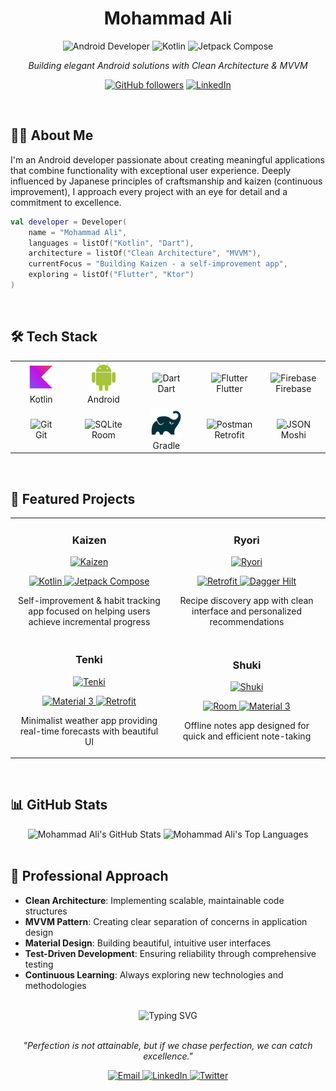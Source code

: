 <h1 align="center">Mohammad Ali</h1>

<p align="center">
  <img src="https://img.shields.io/badge/Android-Developer-3DDC84?style=flat-square&logo=android&logoColor=white" alt="Android Developer"/>
  <img src="https://img.shields.io/badge/Kotlin-Enthusiast-7F52FF?style=flat-square&logo=kotlin&logoColor=white" alt="Kotlin"/>
  <img src="https://img.shields.io/badge/Jetpack-Compose-4285F4?style=flat-square&logo=jetpack-compose&logoColor=white" alt="Jetpack Compose"/>
</p>

<p align="center">
  <i>Building elegant Android solutions with Clean Architecture & MVVM</i>
</p>

<div align="center">
  
  [![GitHub followers](https://img.shields.io/github/followers/mohammadali?style=social)](https://github.com/mohammadali)
  [![LinkedIn](https://img.shields.io/badge/-LinkedIn-0A66C2?style=flat-square&logo=linkedin&logoColor=white)](https://www.linkedin.com/in/mohammad-ali-ustad-700516228/)
  
</div>

<br/>

## 👨‍💻 About Me

I'm an Android developer passionate about creating meaningful applications that combine functionality with exceptional user experience. Deeply influenced by Japanese principles of craftsmanship and kaizen (continuous improvement), I approach every project with an eye for detail and a commitment to excellence.

```kotlin
val developer = Developer(
    name = "Mohammad Ali",
    languages = listOf("Kotlin", "Dart"),
    architecture = listOf("Clean Architecture", "MVVM"),
    currentFocus = "Building Kaizen - a self-improvement app",
    exploring = listOf("Flutter", "Ktor")
)
```

<br/>

## 🛠️ Tech Stack

<table align="center">
  <tr>
    <td align="center" width="96">
      <img src="https://raw.githubusercontent.com/devicons/devicon/master/icons/kotlin/kotlin-original.svg" width="48" height="48" alt="Kotlin" />
      <br>Kotlin
    </td>
    <td align="center" width="96">
      <img src="https://raw.githubusercontent.com/devicons/devicon/master/icons/android/android-original.svg" width="48" height="48" alt="Android" />
      <br>Android
    </td>
    <td align="center" width="96">
      <img src="https://www.vectorlogo.zone/logos/dartlang/dartlang-icon.svg" width="48" height="48" alt="Dart" />
      <br>Dart
    </td>
    <td align="center" width="96">
      <img src="https://www.vectorlogo.zone/logos/flutterio/flutterio-icon.svg" width="48" height="48" alt="Flutter" />
      <br>Flutter
    </td>
    <td align="center" width="96">
      <img src="https://www.vectorlogo.zone/logos/firebase/firebase-icon.svg" width="48" height="48" alt="Firebase" />
      <br>Firebase
    </td>
  </tr>
  <tr>
    <td align="center" width="96">
      <img src="https://www.vectorlogo.zone/logos/git-scm/git-scm-icon.svg" width="48" height="48" alt="Git" />
      <br>Git
    </td>
    <td align="center" width="96">
      <img src="https://www.vectorlogo.zone/logos/sqlite/sqlite-icon.svg" width="48" height="48" alt="SQLite" />
      <br>Room
    </td>
    <td align="center" width="96">
      <img src="https://raw.githubusercontent.com/devicons/devicon/master/icons/gradle/gradle-plain.svg" width="48" height="48" alt="Gradle" />
      <br>Gradle
    </td>
    <td align="center" width="96">
      <img src="https://www.vectorlogo.zone/logos/getpostman/getpostman-icon.svg" width="48" height="48" alt="Postman" />
      <br>Retrofit
    </td>
    <td align="center" width="96">
      <img src="https://www.vectorlogo.zone/logos/json/json-icon.svg" width="48" height="48" alt="JSON" />
      <br>Moshi
    </td>
  </tr>
</table>

<br/>

## 📱 Featured Projects

<div align="center">
  <table>
    <tr>
      <td width="50%">
        <h3 align="center">Kaizen</h3>
        <div align="center">
          <a href="#" target="_blank">
            <img src="https://via.placeholder.com/300x200/3DDC84/FFFFFF?text=Kaizen" width="300" alt="Kaizen" />
          </a>
          <p>
            <a href="#" target="_blank">
              <img src="https://img.shields.io/badge/Code-Kotlin-informational?style=flat&logo=kotlin&logoColor=white&color=7F52FF" alt="Kotlin" />
            </a>
            <a href="#" target="_blank">
              <img src="https://img.shields.io/badge/UI-Jetpack_Compose-informational?style=flat&logo=android&logoColor=white&color=4285F4" alt="Jetpack Compose" />
            </a>
          </p>
          <p align="center">
            Self-improvement & habit tracking app focused on helping users achieve incremental progress
          </p>
        </div>
      </td>
      <td width="50%">
        <h3 align="center">Ryori</h3>
        <div align="center">
          <a href="#" target="_blank">
            <img src="https://via.placeholder.com/300x200/FF5252/FFFFFF?text=Ryori" width="300" alt="Ryori" />
          </a>
          <p>
            <a href="#" target="_blank">
              <img src="https://img.shields.io/badge/API-Retrofit-informational?style=flat&logo=android&logoColor=white&color=3DDC84" alt="Retrofit" />
            </a>
            <a href="#" target="_blank">
              <img src="https://img.shields.io/badge/DI-Dagger_Hilt-informational?style=flat&logo=android&logoColor=white&color=6DB33F" alt="Dagger Hilt" />
            </a>
          </p>
          <p align="center">
            Recipe discovery app with clean interface and personalized recommendations
          </p>
        </div>
      </td>
    </tr>
    <tr>
      <td width="50%">
        <h3 align="center">Tenki</h3>
        <div align="center">
          <a href="#" target="_blank">
            <img src="https://via.placeholder.com/300x200/03A9F4/FFFFFF?text=Tenki" width="300" alt="Tenki" />
          </a>
          <p>
            <a href="#" target="_blank">
              <img src="https://img.shields.io/badge/Design-Material_3-informational?style=flat&logo=material-design&logoColor=white&color=4285F4" alt="Material 3" />
            </a>
            <a href="#" target="_blank">
              <img src="https://img.shields.io/badge/API-Retrofit-informational?style=flat&logo=android&logoColor=white&color=3DDC84" alt="Retrofit" />
            </a>
          </p>
          <p align="center">
            Minimalist weather app providing real-time forecasts with beautiful UI
          </p>
        </div>
      </td>
      <td width="50%">
        <h3 align="center">Shuki</h3>
        <div align="center">
          <a href="#" target="_blank">
            <img src="https://via.placeholder.com/300x200/9C27B0/FFFFFF?text=Shuki" width="300" alt="Shuki" />
          </a>
          <p>
            <a href="#" target="_blank">
              <img src="https://img.shields.io/badge/Storage-Room-informational?style=flat&logo=sqlite&logoColor=white&color=6DB33F" alt="Room" />
            </a>
            <a href="#" target="_blank">
              <img src="https://img.shields.io/badge/UI-Material_3-informational?style=flat&logo=material-design&logoColor=white&color=4285F4" alt="Material 3" />
            </a>
          </p>
          <p align="center">
            Offline notes app designed for quick and efficient note-taking
          </p>
        </div>
      </td>
    </tr>
  </table>
</div>

<br/>

## 📊 GitHub Stats

<div align="center">
  <img src="https://github-readme-stats.vercel.app/api?username=mohammadali&show_icons=true&theme=tokyonight&hide_border=true" alt="Mohammad Ali's GitHub Stats" height="170"/>
  <img src="https://github-readme-stats.vercel.app/api/top-langs/?username=mohammadali&layout=compact&theme=tokyonight&hide_border=true" alt="Mohammad Ali's Top Languages" height="170"/>
</div>

<br/>

## 💼 Professional Approach

- **Clean Architecture**: Implementing scalable, maintainable code structures
- **MVVM Pattern**: Creating clear separation of concerns in application design
- **Material Design**: Building beautiful, intuitive user interfaces
- **Test-Driven Development**: Ensuring reliability through comprehensive testing
- **Continuous Learning**: Always exploring new technologies and methodologies

<br/>

<div align="center">
  <img src="https://readme-typing-svg.herokuapp.com?font=Fira+Code&weight=500&size=24&pause=1000&color=7F52FF&center=true&vCenter=true&random=false&width=500&lines=Android+Developer;Clean+Architecture+Enthusiast;Kaizen+Practitioner;Problem+Solver" alt="Typing SVG" />
</div>

<br/>

<p align="center">
  <i>"Perfection is not attainable, but if we chase perfection, we can catch excellence."</i>
</p>

<div align="center">
  <a href="mailto:mohammadali@example.com">
    <img src="https://img.shields.io/badge/Email-D14836?style=for-the-badge&logo=gmail&logoColor=white" alt="Email" />
  </a>
  <a href="https://www.linkedin.com/in/mohammad-ali-ustad-700516228/">
    <img src="https://img.shields.io/badge/LinkedIn-0A66C2?style=for-the-badge&logo=linkedin&logoColor=white" alt="LinkedIn" />
  </a>
  <a href="https://twitter.com/mohammadali">
    <img src="https://img.shields.io/badge/Twitter-1DA1F2?style=for-the-badge&logo=twitter&logoColor=white" alt="Twitter" />
  </a>
</div>
